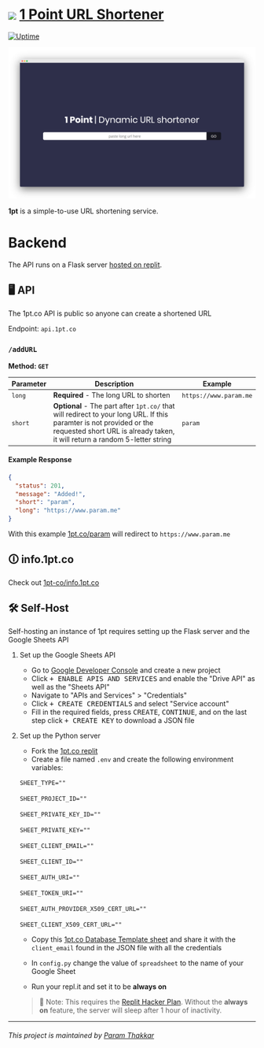 # <img align="center" width="50" src="https://raw.githubusercontent.com/paramt/1pt/master/resources/favicon/android-chrome-512x512.png">  [1 Point URL Shortener](https://www.1pt.co)

[![Uptime](https://img.shields.io/uptimerobot/ratio/m782561487-e7e43bdb0203a835e6713721.svg?style=flat-square)](https://status.param.me/782561487)

[![Screenshot](resources/assets/screenshot.png)](https://1pt.co)

**1pt** is a simple-to-use URL shortening service.

# Backend

The API runs on a Flask server [hosted on replit](https://repl.it/@paramt/1ptco-API).

## 🖥️ API

The 1pt.co API is public so anyone can create a shortened URL

Endpoint: `api.1pt.co`

### `/addURL`

**Method: `GET`**

| Parameter | Description | Example |
| --------- | ----------- | ------- |
| `long` | **Required** - The long URL to shorten | `https://www.param.me` |
| `short` | **Optional** - The part after `1pt.co/` that will redirect to your long URL. If this paramter is not provided or the requested short URL is already taken, it will return a random 5-letter string | `param` |

#### Example Response

```json
{
  "status": 201,
  "message": "Added!",
  "short": "param",
  "long": "https://www.param.me"
}
```

With this example [1pt.co/param](https://www.param.me) will redirect to `https://www.param.me`

## 🛈 info.1pt.co
Check out [1pt-co/info.1pt.co](https://github.com/1pt-co/info.1pt.co)

## 🛠️ Self-Host

Self-hosting an instance of 1pt requires setting up the Flask server and the Google Sheets API

1. Set up the Google Sheets API
   - Go to [Google Developer Console](https://console.developers.google.com/apis/dashboard) and create a new project
   - Click <kbd>+ ENABLE APIS AND SERVICES</kbd> and enable the "Drive API" as well as the "Sheets API"
   - Navigate to "APIs and Services" > "Credentials"
   - Click <kbd>+ CREATE CREDENTIALS</kbd> and select "Service account"
   - Fill in the required fields, press <kbd>CREATE</kbd>, <kbd>CONTINUE</kbd>, and on the last step click <kbd>+ CREATE KEY</kbd> to download a JSON file
1. Set up the Python server

   - Fork the [1pt.co replit](https://repl.it/@paramt/1ptco-API)
   - Create a file named `.env` and create the following environment variables:

   ```
   SHEET_TYPE=""

   SHEET_PROJECT_ID=""

   SHEET_PRIVATE_KEY_ID=""

   SHEET_PRIVATE_KEY=""

   SHEET_CLIENT_EMAIL=""

   SHEET_CLIENT_ID=""

   SHEET_AUTH_URI=""

   SHEET_TOKEN_URI=""

   SHEET_AUTH_PROVIDER_X509_CERT_URL=""

   SHEET_CLIENT_X509_CERT_URL=""
   ```

   - Copy this [1pt.co Database Template sheet](https://docs.google.com/spreadsheets/d/16y5nLdXFVbmRG3jdzJsa0TOHEbyskc6AQdyhFzKjXto/copy) and share it with the `client_email` found in the JSON file with all the credentials

   - In `config.py` change the value of `spreadsheet` to the name of your Google Sheet

   - Run your repl.it and set it to be **always on**

   > 📝 Note: This requires the [Replit Hacker Plan](https://repl.it/site/pricing). Without the **always on** feature, the server will sleep after 1 hour of inactivity.

-----
###### This project is maintained by [Param Thakkar](https://www.param.me)
